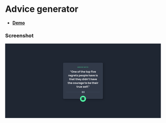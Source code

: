 # Advice generator

- [**Demo**](https://ismail-advice.netlify.app/)

### Screenshot

![](screenshots/Screenshot%202022-10-06%20at%2013-05-43%20Advice%20generator.png)